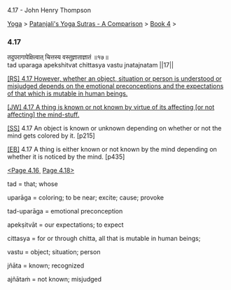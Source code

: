 4.17 - John Henry Thompson 

[Yoga](../../../yoga.md)‎ > ‎[Patanjali's Yoga Sutras - A Comparison](../../patanjani.md)‎ > ‎[Book 4](../book-4.md)‎ > ‎

### 4.17

तदुपरागापेक्षित्वात् चित्तस्य वस्तुज्ञाताज्ञातं ॥१७॥  
tad uparaga apekshitvat chittasya vastu jnatajnatam ||17||  
  
  
[\[RS\] 4.17 However, whether an object, situation or person is understood or misjudged depends on the emotional preconceptions and the expectations of that which is mutable in human beings.](http://www.ashtangayoga.info/source-texts/yoga-sutra-patanjali/chapter-4/item/uparaga-apekshitvat-chittasya-vastu-jnatajnatam/)  
  
[\[JW\] 4.17 A thing is known or not known by virtue of its affecting \[or not affecting\] the mind-stuff.](http://books.google.com/books?id=YzFImjtOxUwC&pg=PA327&ci=41%2C181%2C804%2C61&source=bookclip)  
  
[\[SS\]](http://www.amazon.com/Yoga-Sutras-Patanjali-Commentary-Satchidananda/dp/0932040381) 4.17 An object is known or unknown depending on whether or not the mind gets colored by it. \[p215\]  
  
[\[EB\]](http://www.amazon.com/Yoga-Sutras-Patanjali-Translation-Commentary/dp/0865477361/ref=sr_1_1?ie=UTF8&s=books&qid=1250508322&sr=1-1) 4.17 A thing is either known or not known by the mind depending on whether it is noticed by the mind. \[p435\]  
  
  
[<Page 4.16](416.md)[ ](415.md) [Page 4.18>](418.md)  

tad = that; whose  
  
uparāga = coloring; to be near; excite; cause; provoke  
  
tad-uparāga = emotional preconception  
  
apekṣitvāt = our expectations; to expect  
  
cittasya = for or through chitta, all that is mutable in human beings;  
  
vastu = object; situation; person  
  
jñāta = known; recognized  
  
ajñātaṁ = not known; misjudged

